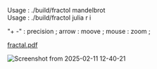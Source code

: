 Usage : ./build/fractol mandelbrot  
Usage : ./build/fractol julia r i

"+ -" : precision ;
arrow : moove ;
mouse : zoom ;

[fractal.pdf](https://github.com/user-attachments/files/18749329/fractal.pdf)


![Screenshot from 2025-02-11 12-40-21](https://github.com/user-attachments/assets/00af210f-6644-4e2d-9799-f6b0e2c9fb62)
